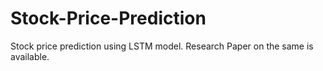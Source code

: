 # Stock-Price-Prediction
Stock price prediction using LSTM model. Research Paper on the same is available.
